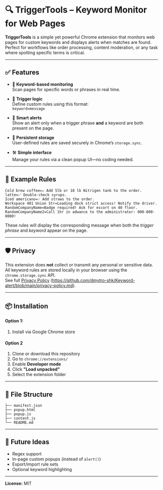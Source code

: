 # 🔍 TriggerTools – Keyword Monitor for Web Pages

**TriggerTools** is a simple yet powerful Chrome extension that monitors web pages for custom keywords and displays alerts when matches are found. Perfect for workflows like order processing, content moderation, or any task where spotting specific terms is critical.

---

## ✅ Features

- 🔎 **Keyword-based monitoring**  
  Scan pages for specific words or phrases in real time.

- 🧩 **Trigger logic**  
  Define custom rules using this format:  
  `keyword=message`

- 🧠 **Smart alerts**  
  Show an alert only when a trigger phrase **and** a keyword are both present on the page.

- 💾 **Persistent storage**  
  User-defined rules are saved securely in Chrome’s `storage.sync`.

- 🛠️ **Simple interface**  
  Manage your rules via a clean popup UI—no coding needed.

---

## 🧪 Example Rules

```
Cold brew coffee=⚠️ Add 5lb or 10 lb Nitrigen tank to the order.
latte=✅ Double-check syrups.
Iced americano=💡 Add straws to the order.
Workspace 401 Union Str=Loading dock strict access! Notify the driver.
RandomCompanyName=Badge required! Ask for escort on 40 floor.
RandomCompanyName2=Call 1hr in adwance to the administrator: 000-000-0000!
```

These rules will display the corresponding message when both the *trigger phrase* and *keyword* appear on the page.

---

## 🛡️ Privacy

This extension does **not** collect or transmit any personal or sensitive data. All keyword rules are stored locally in your browser using the `chrome.storage.sync` API.  
See full [Privacy Policy](#) (https://github.com/dmytro-shk/Keyword-alert/blob/main/privacy-policy.md).

---

## 📦 Installation

#### Option 1:

1. Install via Google Chrome store

#### Option 2

1. Clone or download this repository
2. Go to `chrome://extensions/`
3. Enable **Developer mode**
4. Click **"Load unpacked"**
5. Select the extension folder

---

## 📁 File Structure

```
├── manifest.json
├── popup.html
├── popup.js
├── content.js
└── README.md
```

---

## 🚀 Future Ideas

- Regex support
- In-page custom popups (instead of `alert()`)
- Export/import rule sets
- Optional keyword highlighting

---

**License:** MIT
